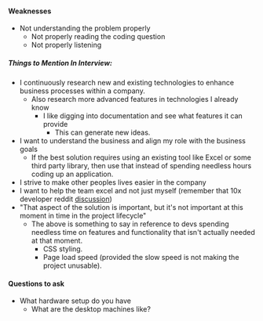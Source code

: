 #### Weaknesses
- Not understanding the problem properly
	- Not properly reading the coding question
	- Not properly listening

##### Things to Mention In Interview:
- I continuously research new and existing technologies to enhance business processes within a company.
	- Also research more advanced features in technologies I already know
		- I like digging into documentation and see what features it can provide
			- This can generate new ideas.
- I want to understand the business and align my role with the business goals
	- If the best solution requires using an existing tool like Excel or some third party library, then use that instead of spending needless hours coding up an application.
- I strive to make other peoples lives easier in the company
- I want to help the team excel and not just myself (remember that 10x developer reddit [discussion](https://www.reddit.com/r/ExperiencedDevs/comments/1ep1sa9/what_makes_a_10x_or_whatever_your_term_is/))
- "That aspect of the solution is important, but it's not important at this moment in time in the project lifecycle"
	- The above is something to say in reference to devs spending needless time on features and functionality that isn't actually needed at that moment.
		- CSS styling.
		- Page load speed (provided the slow speed is not making the project unusable).

#### Questions to ask
- What hardware setup do you have
	- What are the desktop machines like?

